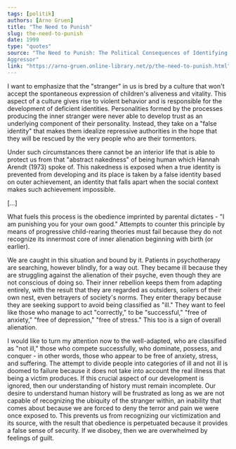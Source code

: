 ```yaml
---
tags: [politik]
authors: [Arno Gruen]
title: "The Need to Punish"
slug: the-need-to-punish
date: 1999
type: "quotes"
source: "The Need to Punish: The Political Consequences of Identifying with the
Aggressor"
link: "https://arno-gruen.online-library.net/p/the-need-to-punish.html"
---
```


I want to emphasize that the "stranger" in us is bred by a culture that won't accept the spontaneous expression of children's aliveness and vitality. This aspect of a culture gives rise to violent behavior and is responsible for the development of deficient identities. Personalities formed by the processes producing the inner stranger were never able to develop trust as an underlying component of their personality. Instead, they take on a "false identity" that makes them idealize repressive authorities in the hope that they will be rescued by the very people who are their tormentors.

Under such circumstances there cannot be an interior life that is able to protect us from that "abstract nakedness" of being human which Hannah Arendt (1973) spoke of. This nakedness is exposed when a true identity is prevented from developing and its place is taken by a false identity based on outer achievement, an identity that falls apart when the social context makes such achievement impossible.

[…]

What fuels this process is the obedience imprinted by parental dictates - "I am punishing you for your own good." Attempts to counter this principle by means of progressive child-rearing theories must fail because they do not recognize its innermost core of inner alienation beginning with birth (or earlier).

We are caught in this situation and bound by it. Patients in psychotherapy are searching, however blindly, for a way out. They became ill because they are struggling against the alienation of their psyche, even though they are not conscious of doing so. Their inner rebellion keeps them from adapting entirely, with the result that they are regarded as outsiders, soilers of their own nest, even betrayers of society's norms. They enter therapy because they are seeking support to avoid being classified as "ill." They want to feel like those who manage to act "correctly," to be "successful," "free of anxiety," "free of
depression," "free of stress." This too is a sign of overall alienation. 

I would like to turn my attention now to the well-adapted, who are classified as "not ill," those who compete successfully, who dominate, possess, and conquer - in other words, those who appear to be free of anxiety, stress, and suffering. The attempt to divide people into categories of ill and not ill is doomed to failure because it does not take into account the real illness that being a victim produces. If this crucial aspect of our development is ignored, then our understanding of history must remain incomplete. Our desire to understand human history will be frustrated as long as we are not capable of recognizing the ubiquity of the stranger within, an inability that comes about because we are forced to deny the terror and pain we were once exposed to. This prevents us from recognizing our victimization and its source, with the result that obedience is perpetuated because it provides a false sense of security. If we disobey, then we are overwhelmed by feelings of guilt.